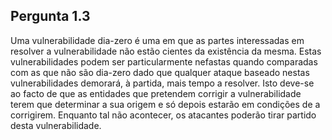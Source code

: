## Pergunta 1.3
Uma vulnerabilidade dia-zero é uma em que as partes interessadas em resolver a vulnerabilidade não estão cientes 
da existência da mesma. Estas vulnerabilidades podem ser particularmente nefastas quando comparadas com as
que não são dia-zero dado que qualquer ataque baseado nestas vulnerabilidades demorará, à partida, mais tempo a 
resolver. Isto deve-se ao facto de que as entidades que pretendem corrigir a vulnerabilidade terem que determinar a
sua origem e só depois estarão em condições de a corrigirem. Enquanto tal não acontecer, os atacantes poderão 
tirar partido desta vulnerabilidade.

